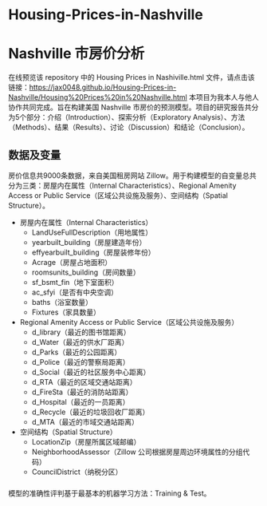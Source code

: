 # Housing-Prices-in-Nashville 
# Nashville 市房价分析

在线预览该 repository 中的 Housing Prices in Nashiville.html 文件，请点击该链接：https://jax0048.github.io/Housing-Prices-in-Nashville/Housing%20Prices%20in%20Nashville.html
本项目为我本人与他人协作共同完成。旨在构建美国 Nashville 市房价的预测模型。项目的研究报告共分为5个部分：介绍（Introduction）、探索分析（Exploratory Analysis）、方法（Methods）、结果（Results）、讨论（Discussion）和结论（Conclusion）。

## 数据及变量
房价信息共9000条数据，来自美国租房网站 Zillow。用于构建模型的自变量总共分为三类：房屋内在属性（Internal Characteristics）、Regional Amenity Access or Public Service（区域公共设施及服务）、空间结构（Spatial Structure）。
- 房屋内在属性（Internal Characteristics）
  - LandUseFullDescription（用地属性）
  - yearbuilt_building（房屋建造年份）
  - effyearbuilt_building（房屋装修年份）
  - Acrage（房屋占地面积）
  - roomsunits_building（房间数量）
  - sf_bsmt_fin（地下室面积）
  - ac_sfyi（是否有中央空调）
  - baths（浴室数量）
  - Fixtures（家具数量）
- Regional Amenity Access or Public Service（区域公共设施及服务）
  - d_library（最近的图书馆距离）
  - d_Water（最近的供水厂距离）
  - d_Parks（最近的公园距离）
  - d_Police（最近的警察局距离）
  - d_Social（最近的社区服务中心距离）
  - d_RTA（最近的区域交通站距离）
  - d_FireSta（最近的消防站距离）
  - d_Hospital（最近的一员距离）
  - d_Recycle（最近的垃圾回收厂距离）
  - d_MTA（最近的市域交通站距离）
- 空间结构（Spatial Structure）
  - LocationZip（房屋所属区域邮编）
  - NeighborhoodAssessor（Zillow 公司根据房屋周边环境属性的分组代码）
  - CouncilDistrict（纳税分区）
### 

模型的准确性评判基于最基本的机器学习方法：Training & Test。
